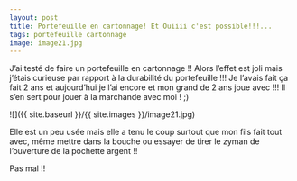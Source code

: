 ```yaml
---
layout: post
title: Portefeuille en cartonnage! Et Ouiiii c'est possible!!!...
tags: portefeuille cartonnage
image: image21.jpg
---
```

J’ai testé de faire un portefeuille en cartonnage !! Alors l’effet est joli mais j’étais curieuse par rapport à la durabilité du portefeuille !!! Je l’avais fait ça fait 2 ans et aujourd’hui je l’ai encore et mon grand de 2 ans joue avec !!! Il s’en sert pour jouer à la marchande avec moi ! ;)

![]({{ site.baseurl }}/{{ site.images }}/image21.jpg)

Elle est un peu usée mais elle a tenu le coup surtout que mon fils fait tout avec, même mettre dans la bouche ou essayer de tirer le zyman de l’ouverture de la pochette argent !!

Pas mal !!